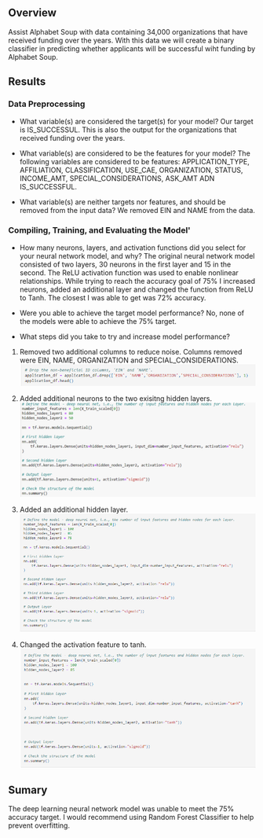 
## Overview 

Assist Alphabet Soup with data containing 34,000 organizations that have received funding over the years. With this data we will create a binary classifier in predicting whether 
applicants will be successful wiht funding by Alphabet Soup.




## Results 

### Data Preprocessing

* What variable(s) are considered the target(s) for your model?
Our target is IS_SUCCESSUL. This is also the output for the organizations that received funding over the years.


* What variable(s) are considered to be the features for your model?
The following variables are considered to be features: APPLICATION_TYPE, AFFILIATION, CLASSIFICATION, USE_CAE, ORGANIZATION,
STATUS, INCOME_AMT, SPECIAL_CONSIDERATIONS, ASK_AMT ADN IS_SUCCESSFUL.


* What variable(s) are neither targets nor features, and should be removed from the input data?
We removed EIN and NAME from the data.


### Compiling, Training, and Evaluating the Model'

* How many neurons, layers, and activation functions did you select for your neural network model, and why?
The original neural network model consisted of two layers, 30 neurons in the first layer and 15 in the second. The ReLU activation function was used to enable nonlinear
relationships. While trying to reach the accuracy goal of 75% I increased neurons, added an additional layer and changed the function from ReLU to Tanh. The closest 
I was able to get was 72% accuracy.



* Were you able to achieve the target model performance?
No, none of the models were able to achieve the 75% target. 



* What steps did you take to try and increase model performance?

1. Removed two additional columns to reduce noise. Columns removed were EIN, NAME, ORGANIZATION and SPECIAL_CONSIDERATIONS.
![This is an image](https://raw.githubusercontent.com/BrenyaSkaggs/Neural_Network_Charity_Analysis/main/Resources/Removing%20additional%20columns.png)

2. Added additional neurons to the two exisitng hidden layers. 
![This is an image](https://raw.githubusercontent.com/BrenyaSkaggs/Neural_Network_Charity_Analysis/main/Resources/Additional%20Neurons.png) 

3. Added an additional hidden layer. 
![This is an image](https://github.com/BrenyaSkaggs/Neural_Network_Charity_Analysis/blob/main/Resources/Third%20hidden%20layer.png)

4. Changed the activation feature to tanh.
![This is an image](https://raw.githubusercontent.com/BrenyaSkaggs/Neural_Network_Charity_Analysis/main/Resources/Change%20Feature.png)



## Sumary 

The deep learning neural network model was unable to meet the 75% accuracy target. I would recommend using Random Forest Classifier to help prevent overfitting.

